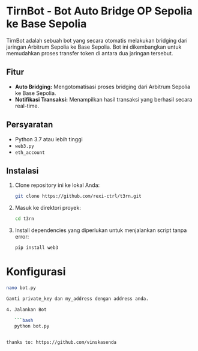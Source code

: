 # TirnBot - Bot Auto Bridge OP Sepolia ke Base Sepolia

TirnBot adalah sebuah bot yang secara otomatis melakukan bridging dari jaringan Arbitrum Sepolia ke Base Sepolia. Bot ini dikembangkan untuk memudahkan proses transfer token di antara dua jaringan tersebut.

## Fitur
- **Auto Bridging:** Mengotomatisasi proses bridging dari Arbitrum Sepolia ke Base Sepolia.
- **Notifikasi Transaksi:** Menampilkan hasil transaksi yang berhasil secara real-time.

## Persyaratan
- Python 3.7 atau lebih tinggi
- `web3.py`
- `eth_account`

## Instalasi

1. Clone repository ini ke lokal Anda:

   ```bash
   git clone https://github.com/rexi-ctrl/t3rn.git
2. Masuk ke direktori proyek:
   ```bash
   cd t3rn
3. Install dependencies yang diperlukan untuk menjalankan script tanpa error:
   ```bash
   pip install web3

# Konfigurasi

```bash
nano bot.py

Ganti private_key dan my_address dengan address anda.

4. Jalankan Bot
   
   ```bash
   python bot.py


thanks to: https://github.com/vinskasenda
